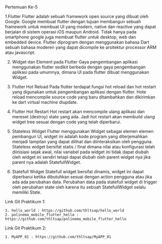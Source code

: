 Pertemuan Ke-5

1.Flutter
Flutter adalah sebuah framework open source yang dibuat oleh Google. Google membuat
flutter dengan tujuan membangun sebuah framework untuk membuat UI yang modern, native 
dan reactive yang dapat berjalan di sistem operasi iOS maupun Android. Tidak hanya pada 
smartphone google juga membuat flutter untuk desktop, web dan embedded device.
Flutter diprogram dengan menggunakan bahasa Dart sebuah bahasa moderen yang dapat 
dicompile ke arsitektur processor ARM atau javascript. 

2. Widget dan Element pada Flutter
	Gaya pengembangan aplikasi menggunakan flutter sedikit berbeda dengan gaya 
pengembangan aplikasi pada umumnya, dimana UI pada flutter dibuat menggunakan Widget. 

3. Flutter Hot Reload
    Pada flutter terdapat fungsi hot reload dan hot restart yang digunakan untuk 
pengembangan aplikasi dengan flutter. Hote reload mencompile source code yang baru 
ditambahkan dan dikirimkan ke dart virtual machine diupdate. 

4. Flutter Hot Restart
	Hot restart akan mencompile ulang aplikasi dan mereset (destroy) state yang ada. Jadi 
hot restart akan membuild ulang widget tree sesuai dengan code yang telah diperbarui. 

5. Stateless Widget
	Flutter menggunakan Widget sebagai elemen elemen pembangun UI, widget ini adalah 
kode program yang diterjemahkan menjadi tampilan yang dapat dilihat dan diinteraksikan 
oleh pengguna. Stateless widget bersifat statis / final dimana nilai atau konfigurasi telah 
diinisiasi sejak awal, nilai variabel pada widget ini tidak dapat diubah oleh widget ini sendiri 
tetapi dapat diubah oleh parent widget nya jika parent nya adalah StatefullWidget.

6. Statefull Widget
	Statefull widget bersifat dinamis, widget ini dapat diperbarui ketika dibutuhkan sesuai 
dengan action pengguna atau jika ada ada perubahan data. Perubahan data pada statefull 
widget di trigger oleh perubahan state oleh karena itu sebuah StatefullWidget selalu memiliki 
State.
	
Link Git Praktikum 1: 

	1. hello_world : https://github.com/thltsap/hello_world
	2. polinema_mobile_flutter_hello : https://github.com/thltsap/polinema_mobile_flutter_hello
  
Link Git Praktikum 2:

	1. MyAPP_01 : https://github.com/thltsap/MyAPP_01
